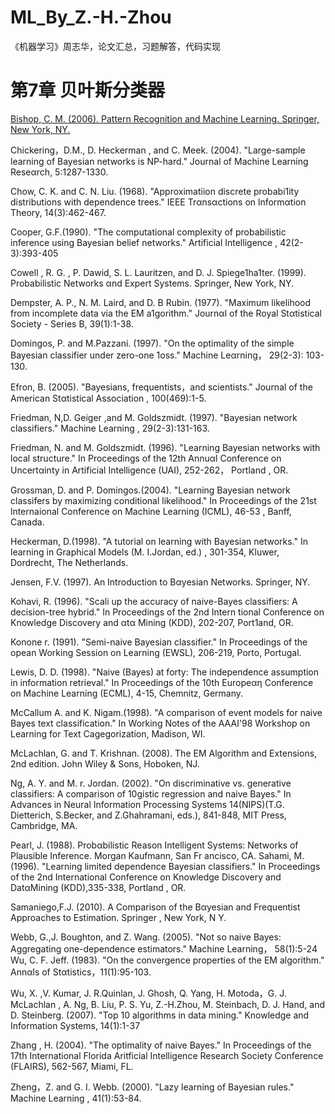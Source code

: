 # ML_By_Z.-H.-Zhou
《机器学习》周志华，论文汇总，习题解答，代码实现

# 第7章 贝叶斯分类器
[Bishop, C. M. (2006).  Pattern Recognition and Machine Learning. Springer, New York,  NY. ](http://users.isr.ist.utl.pt/~wurmd/Livros/school/Bishop%20-%20Pattern%20Recognition%20And%20Machine%20Learning%20-%20Springer%20%202006.pdf)

Chickering，D.M., D. Heckerman , and C. Meek. (2004). "Large-sample learning of Bayesian networks is  NP-hard."  Journal  of Machine  Learning  Reseαrch, 5:1287-1330. 

Chow, C. K. and  C. N. Liu.  (1968).  "Approximatiion discrete probabi1ity distributions with dependence trees." IEEE  Trαnsαctions on lnformαtion Theory, 14(3):462-467. 

Cooper, G.F.(1990). "The computational complexity of probabilistic  inference using Bayesian belief networks."  Artificial Intelligence ,  42(2-3):393-405 

Cowell , R. G. , P. Dawid, S. L. Lauritzen, and D. J. Spiege1ha1ter. (1999). Probabilistic Networks αnd Expert Systems. Springer, New York, NY. 

Dempster, A. P., N. M. Laird, and D. B Rubin. (1977). "Maximum likelihood from incomplete data via the EM a1gorithm." Journαl of the  Royal  Stαtistical Society - Series  B, 39(1):1-38. 

Domingos, P. and M.Pazzani. (1997). "On the  optimality of the simple Bayesian classifier  under zero-one 1oss."  Machine Leαrning，  29(2-3): 103-130. 

Efron, B. (2005). "Bayesians, frequentists，and scientists." Journal of the American Stαtistical Association , 100(469):1-5. 

Friedman, N,D. Geiger ,and M. Goldszmidt. (1997). "Bayesian network classifiers." Machine Learning , 29(2-3):131-163. 

Friedman, N. and M. Goldszmidt. (1996).  "Learning Bayesian networks with local structure."  In Proceedings of the  12th Annuαl  Conference on Uncertαinty in Artificial Intelligence (UAI), 252-262， Portland ,  OR.

Grossman, D. and P. Domingos.(2004). "Learning Bayesian network classifers by maximizing conditional likelihood."  In Proceedings  of the  21st  lnternaional  Conference on Machine Learning (ICML),  46-53 , Banff,  Canada. 

Heckerman, D.(1998). "A tutorial on learning with Bayesian networks." In learning in Graphical Models (M. I.Jordan, ed.) , 301-354, Kluwer, Dordrecht, The Netherlands.

Jensen, F.V. (1997). An Introduction to Bαyesian Networks. Springer, NY. 

Kohavi, R. (1996). "Scali up the accuracy of naive-Bayes classifiers: A decision-tree hybrid." In Proceedings of the 2nd Intern tional Conference on Knowledge Discovery and αtα Mining (KDD), 202-207, Port1and, OR.

Konone r. (1991). "Semi-naive Bayesian classifier." In Proceedings of the opean Working Session on Learning (EWSL), 206-219, Porto, Portugal.

Lewis, D. D. (1998). "Naive (Bayes) at forty: The independence assumption in information retrieval." In Proceedings of the 10th Europeαη Conference on Machine Learning (ECML), 4-15, Chemnitz, Germany.

McCallum A. and K. Nigam.(1998). "A comparison of event models for naive Bayes text classification." In Working Notes of the AAAI'98 Workshop on Learning for Text Cagegorization, Madison, WI.

McLachlan, G. and T. Krishnan. (2008). The EM Algorithm and Extensions, 2nd edition. John Wiley & Sons, Hoboken, NJ.

Ng, A. Y. and M. r. Jordan. (2002). "On discriminative vs. generative classifiers: A comparison of 10gistic regression and naive Bayes." In Advances in Neural Information Processing Systems 14(NIPS)(T.G. Dietterich, S.Becker, and Z.Ghahramani, eds.), 841-848, MIT Press, Cambridge, MA.

Pearl, J. (1988).  Probαbilistic Reason Intelligent Systems:  Networks of Plausible  Inference.  Morgan Kaufmann,  San  Fr ancisco,  CA. 
Sahami, M.(1996). "Learning  limited dependence Bayesian classifiers."  In Proceedings  of the  2nd  International  Conference  on Knowledge  Discovery and DatαMining (KDD),335-338, Portland , OR. 

Samaniego,F.J. (2010). A Comparison of the Bαyesian and Frequentist Approaches to Estimation. Springer ,  New York,  N Y. 

Webb, G.,J. Boughton, and Z. Wang. (2005). "Not so naive Bayes:  Aggregating one-dependence estimators."  Machine Learning， 58(1):5-24 
Wu,  C. F. Jeff.  (1983).  "On the convergence properties of the EM algorithm." Annαls of Stαtistics，11(1):95-103. 

Wu,  X. ,V. Kumar, J. R.Quinlan, J. Ghosh, Q. Yang, H. Motoda，G. J. McLachlan , A. Ng, B. Liu, P. S. Yu, Z.-H.Zhou, M. Steinbach,  D. J.  Hand, and D. Steinberg. (2007). "Top  10 algorithms  in data mining." Knowledge and Information Systems, 14(1):1-37

Zhang ,  H. (2004).  "The  optimality of naive Bayes." In Proceedings of the 17th  International Florida Aritficial Intelligence Research Society  Conference (FLAIRS),  562-567,  Miami,  FL. 

Zheng，Z. and  G. I.  Webb. (2000).  "Lazy  learning  of Bayesian rules."  Machine Learning ,  41(1):53-84. 
